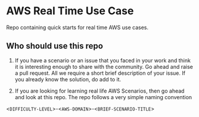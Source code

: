# AWS Real Time Use Case
Repo containing quick starts for real time AWS use cases. 


## Who should use this repo
1. If you have a scenario or an issue that you faced in your work and think it is interesting enough to share with the community. 
Go ahead and raise a pull request. All we require a short brief description of your issue. If you already know the solution, do add to it.

1. If you are looking for learning real life AWS Scenarios, then go ahead and look at this repo. The repo follows a very simple naming convention

<`DIFFICULTY-LEVEL`>-<`AWS-DOMAIN`>-<`BRIEF-SCENARIO-TITLE`>

